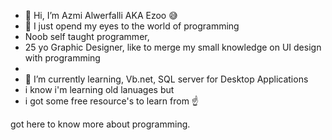 - 👋 Hi, I’m Azmi Alwerfalli AKA Ezoo 😅
- 👀 I just opend my eyes to the world of programming
- Noob self taught programmer,
- 25 yo Graphic Designer, like to merge my small knowledge on UI design with programming
- 
- 🌱 I’m currently learning, Vb.net, SQL server for Desktop Applications
-  i know i'm learning old lanuages but 
-  i got some free resource's to learn from ☝️


 got here to know more about programming.
